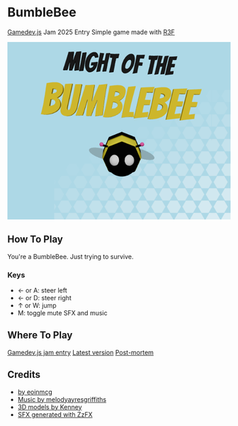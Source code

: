 # BumbleBee

[Gamedev.js](https://itch.io/jam/gamedevjs-2025) Jam 2025 Entry
Simple game made with [R3F](https://r3f.docs.pmnd.rs/getting-started/introduction)

![Screenshot](https://raw.githubusercontent.com/eoinmcg/bumblebee/main/promo/bumblebee.png)

## How To Play

You're a BumbleBee. Just trying to survive.

### Keys

- ← or A: steer left
- ← or D: steer right
- ↑ or W:  jump
- M: toggle mute SFX and music

## Where To Play

[Gamedev.js jam entry](https://eoinmcg.itch.io/bumblebee)
[Latest version](https://eoinmcgrath.com/bumblebee)
[Post-mortem](https://eoinmcgrath.com/gecko/post-mortem.html)

## Credits

- [by eoinmcg](https://bsky.app/profile/eoinmcgrath.com)
- [Music by melodyayresgriffiths](https://pixabay.com/users/melodyayresgriffiths-27269767/)
- [3D models by Kenney](https://kenney.nl/assets/platformer-kit)
- [SFX generated with ZzFX](https://killedbyapixel.github.io/ZzFX/)
